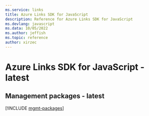 ```yaml
---
ms.service: links
title: Azure Links SDK for JavaScript
description: Reference for Azure Links SDK for JavaScript
ms.devlang: javascript
ms.data: 10/05/2022
ms.author: jeffish
ms.topic: reference
author: xirzec
---
```

# Azure Links SDK for JavaScript - latest

## Management packages - latest
[!INCLUDE [mgmt-packages](links-mgmt-index.md)]